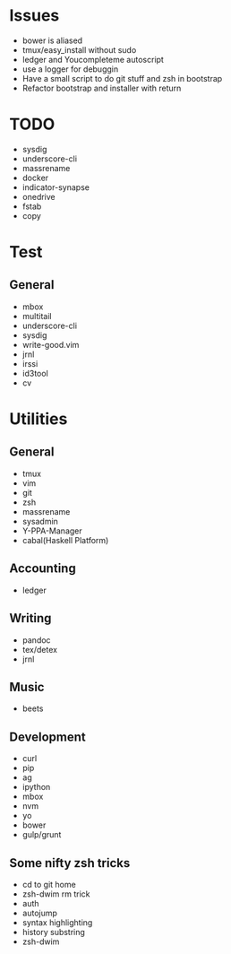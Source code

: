 # Issues
- bower is aliased
- tmux/easy_install without sudo
- ledger and Youcompleteme autoscript
- use a logger for debuggin
- Have a small script to do git stuff and zsh in bootstrap
- Refactor bootstrap and installer with return

# TODO
- sysdig
- underscore-cli
- massrename
- docker
- indicator-synapse
- onedrive
- fstab
- copy

# Test
## General
- mbox
- multitail
- underscore-cli
- sysdig
- write-good.vim
- jrnl
- irssi
- id3tool
- cv

# Utilities
## General
- tmux
- vim
- git
- zsh
- massrename
- sysadmin
- Y-PPA-Manager
- cabal(Haskell Platform)

## Accounting
- ledger

## Writing
- pandoc
- tex/detex
- jrnl

## Music
- beets

## Development
- curl
- pip
- ag
- ipython
- mbox
- nvm
- yo
- bower
- gulp/grunt

## Some nifty zsh tricks
- cd to git home
- zsh-dwim rm trick
- auth
- autojump
- syntax highlighting
- history substring
- zsh-dwim
